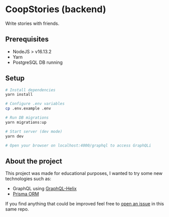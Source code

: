 # CoopStories (backend)

Write stories with friends.

## Prerequisites

- NodeJS > v16.13.2
- Yarn
- PostgreSQL DB running

## Setup

```bash
# Install dependencies
yarn install

# Configure .env variables
cp .env.example .env

# Run DB migrations
yarn migrations:up

# Start server (dev mode)
yarn dev

# Open your browser on localhost:4000/graphql to access GraphQLi
```

## About the project

This project was made for educational purposes, I wanted to try some new technologies such as:

- GraphQL using [GraphQL-Helix](https://github.com/contra/graphql-helix)
- [Prisma ORM](https://github.com/prisma/prisma)

If you find anything that could be improved feel free to [open an issue](https://github.com/coopstories/backend/issues/new) in this same repo.